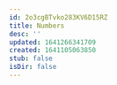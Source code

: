 ```yaml
---
id: 2o3cgBTvko283KV6D15RZ
title: Numbers
desc: ''
updated: 1641266341709
created: 1641105063850
stub: false
isDir: false
---
```


